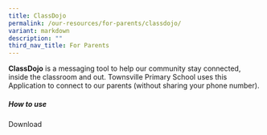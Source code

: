 ```yaml
---
title: ClassDojo
permalink: /our-resources/for-parents/classdojo/
variant: markdown
description: ""
third_nav_title: For Parents
---
```

<strong>ClassDojo</strong> is a messaging tool to help our community stay connected, inside the classroom and out. Townsville Primary School uses this Application to connect to our parents (without sharing your phone number). 

<h5>How to use</h5>

Download 

